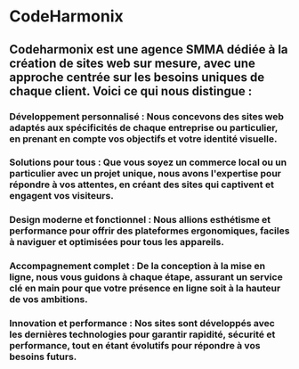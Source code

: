 # CodeHarmonix

## Codeharmonix est une agence SMMA dédiée à la création de sites web sur mesure, avec une approche centrée sur les besoins uniques de chaque client. Voici ce qui nous distingue :

### Développement personnalisé : Nous concevons des sites web adaptés aux spécificités de chaque entreprise ou particulier, en prenant en compte vos objectifs et votre identité visuelle.

### Solutions pour tous : Que vous soyez un commerce local ou un particulier avec un projet unique, nous avons l'expertise pour répondre à vos attentes, en créant des sites qui captivent et engagent vos visiteurs.

### Design moderne et fonctionnel : Nous allions esthétisme et performance pour offrir des plateformes ergonomiques, faciles à naviguer et optimisées pour tous les appareils.

### Accompagnement complet : De la conception à la mise en ligne, nous vous guidons à chaque étape, assurant un service clé en main pour que votre présence en ligne soit à la hauteur de vos ambitions.

### Innovation et performance : Nos sites sont développés avec les dernières technologies pour garantir rapidité, sécurité et performance, tout en étant évolutifs pour répondre à vos besoins futurs.